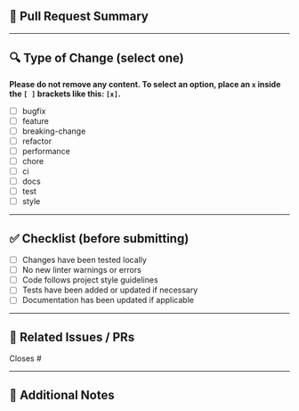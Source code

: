 ## 📌 Pull Request Summary

<!-- Briefly describe what this PR does and why it is needed -->
<!-- Example: Fix null pointer on player logout handler -->

---

## 🔍 Type of Change (select one)

**Please do not remove any content. To select an option, place an `x` inside the `[ ]` brackets like this: `[x]`.**

- [ ] bugfix
- [ ] feature
- [ ] breaking-change
- [ ] refactor
- [ ] performance
- [ ] chore
- [ ] ci
- [ ] docs
- [ ] test
- [ ] style

---

## ✅ Checklist (before submitting)

- [ ] Changes have been tested locally
- [ ] No new linter warnings or errors
- [ ] Code follows project style guidelines
- [ ] Tests have been added or updated if necessary
- [ ] Documentation has been updated if applicable

---

## 📎 Related Issues / PRs

<!-- Example: Closes #123 / Fixes #456 / Depends on #789 -->
Closes #

---

## 💬 Additional Notes

<!-- Any other information developers/reviewers should be aware of -->
